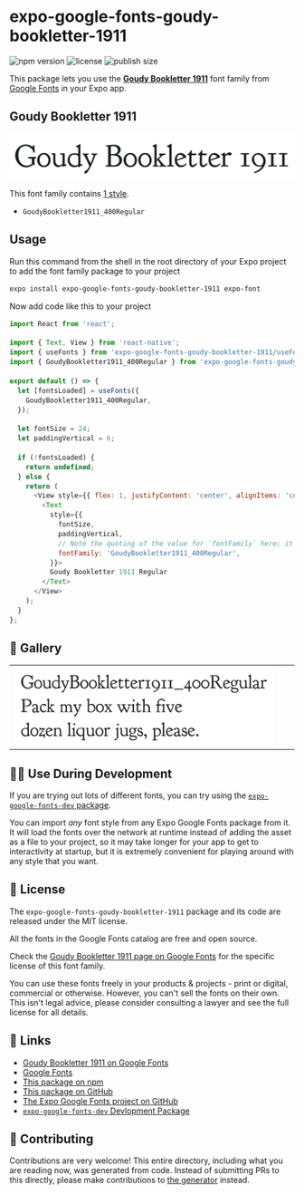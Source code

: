 # expo-google-fonts-goudy-bookletter-1911

![npm version](https://flat.badgen.net/npm/v/expo-google-fonts-goudy-bookletter-1911)
![license](https://flat.badgen.net/github/license/expo/google-fonts)
![publish size](https://flat.badgen.net/packagephobia/install/expo-google-fonts-goudy-bookletter-1911)

This package lets you use the [**Goudy Bookletter 1911**](https://fonts.google.com/specimen/Goudy+Bookletter+1911) font family from [Google Fonts](https://fonts.google.com/) in your Expo app.

## Goudy Bookletter 1911

![Goudy Bookletter 1911](./font-family.png)

This font family contains [1 style](#-gallery).

- `GoudyBookletter1911_400Regular`

## Usage

Run this command from the shell in the root directory of your Expo project to add the font family package to your project
```sh
expo install expo-google-fonts-goudy-bookletter-1911 expo-font
```

Now add code like this to your project
```js
import React from 'react';

import { Text, View } from 'react-native';
import { useFonts } from 'expo-google-fonts-goudy-bookletter-1911/useFonts';
import { GoudyBookletter1911_400Regular } from 'expo-google-fonts-goudy-bookletter-1911/400Regular';

export default () => {
  let [fontsLoaded] = useFonts({
    GoudyBookletter1911_400Regular,
  });

  let fontSize = 24;
  let paddingVertical = 6;

  if (!fontsLoaded) {
    return undefined;
  } else {
    return (
      <View style={{ flex: 1, justifyContent: 'center', alignItems: 'center' }}>
        <Text
          style={{
            fontSize,
            paddingVertical,
            // Note the quoting of the value for `fontFamily` here; it expects a string!
            fontFamily: 'GoudyBookletter1911_400Regular',
          }}>
          Goudy Bookletter 1911 Regular
        </Text>
      </View>
    );
  }
};

```

## 🔡 Gallery


||||
|-|-|-|
|![GoudyBookletter1911_400Regular](.//400Regular/GoudyBookletter1911_400Regular.ttf.png)||||


## 👩‍💻 Use During Development

If you are trying out lots of different fonts, you can try using the [`expo-google-fonts-dev` package](https://github.com/freeboub/google-fonts/tree/master/font-packages/dev#readme).

You can import *any* font style from any Expo Google Fonts package from it. It will load the fonts
over the network at runtime instead of adding the asset as a file to your project, so it may take longer
for your app to get to interactivity at startup, but it is extremely convenient
for playing around with any style that you want.

## 📖 License

The `expo-google-fonts-goudy-bookletter-1911` package and its code are released under the MIT license.

All the fonts in the Google Fonts catalog are free and open source.

Check the [Goudy Bookletter 1911 page on Google Fonts](https://fonts.google.com/specimen/Goudy+Bookletter+1911) for the specific license of this font family.

You can use these fonts freely in your products & projects - print or digital, commercial or otherwise. However, you can't sell the fonts on their own. This isn't legal advice, please consider consulting a lawyer and see the full license for all details.

## 🔗 Links

- [Goudy Bookletter 1911 on Google Fonts](https://fonts.google.com/specimen/Goudy+Bookletter+1911)
- [Google Fonts](https://fonts.google.com/)
- [This package on npm](https://www.npmjs.com/package/expo-google-fonts-goudy-bookletter-1911)
- [This package on GitHub](https://github.com/freeboub/google-fonts/tree/master/font-packages/goudy-bookletter-1911)
- [The Expo Google Fonts project on GitHub](https://github.com/freeboub/google-fonts)
- [`expo-google-fonts-dev` Devlopment Package](https://github.com/freeboub/google-fonts/tree/master/font-packages/dev)

## 🤝 Contributing

Contributions are very welcome! This entire directory, including what you are reading now, was generated from code. Instead of submitting PRs to this directly, please make contributions to [the generator](https://github.com/freeboub/google-fonts/tree/master/packages/generator) instead.
